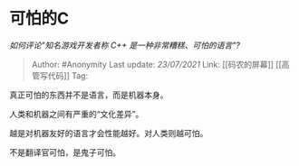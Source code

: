 # 可怕的C
*如何评论"知名游戏开发者称 C++ 是一种非常糟糕、可怕的语言"?*

> Author: #Anonymity
> Last update: *23/07/2021*
> Link: [[码农的屏幕]] [[高管写代码]]
> Tag:

真正可怕的东西并不是语言，而是机器本身。

人类和机器之间有严重的“文化差异”。

越是对机器友好的语言才会性能越好。对人类则越可怕。

不是翻译官可怕，是鬼子可怕。
